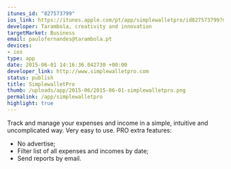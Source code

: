 ```yaml
--- 
itunes_id: "827573799"
ios_link: https://itunes.apple.com/pt/app/simplewalletpro/id827573799?mt=8
developer: Tarambola, creativity and innovation
targetMarket: Business
email: paulofernandes@tarambola.pt
devices: 
- ios
type: app
date: 2015-06-01 14:16:36.042730 +00:00
developer_link: http://www.simplewalletpro.com
status: publish
title: SimplewalletPro
thumb: /uploads/app/2015-06/2015-06-01-simplewalletpro.png
permalink: /app/simplewalletpro
highlight: true
---
```


Track and manage your expenses and income in a simple, intuitive and uncomplicated way.
Very easy to use.
PRO extra features:
- No advertise;
- Filter list of all expenses and incomes by date;
- Send reports by email.

